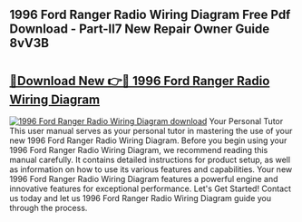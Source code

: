 ## 1996 Ford Ranger Radio Wiring Diagram Free Pdf Download - Part-Il7 New Repair Owner Guide 8vV3B

# <h2><a href="http://dfqnt4.blite.top/?on=1996+Ford+Ranger+Radio+Wiring+Diagram">🔗Download New 👉🔴 1996 Ford Ranger Radio Wiring Diagram</a></h2>

[![1996 Ford Ranger Radio Wiring Diagram download](https://i.imgur.com/lujVjoI.png)](http://dfqnt4.blite.top/?on=1996+Ford+Ranger+Radio+Wiring+Diagram)
Your Personal Tutor This user manual serves as your personal tutor in mastering the use of your new 1996 Ford Ranger Radio Wiring Diagram. Before you begin using your 1996 Ford Ranger Radio Wiring Diagram, we recommend reading this manual carefully. It contains detailed instructions for product setup, as well as information on how to use its various features and capabilities. Your new 1996 Ford Ranger Radio Wiring Diagram features a powerful engine and innovative features for exceptional performance. Let's Get Started! Contact us today and let us 1996 Ford Ranger Radio Wiring Diagram guide you through the process.
